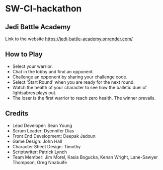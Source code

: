# SW-CI-hackathon
## Jedi Battle Academy
Link to the website https://jedi-battle-academy.onrender.com/

## How to Play
- Select your warrior.
- Chat in the lobby and find an opponent.
- Challenge an opponent by sharing your challenge code.
- Select 'Start Round' when you are ready for the next round.
- Watch the health of your character to see how the balletic duel of lightsabres plays out.
- The loser is the first warrior to reach zero health. The winner prevails.

## Credits
- Lead Developer: Sean Young
- Scrum Leader: Dyennifer Dias
- Front End Development: Deepak Jadoun
- Game Design: John Hall
- Character Sheet Design: Timothy
- Scriptwriter: Patrick Lynch
- Team Member: Jim Morel, Kasia Bogucka, Kenan Wright, Lane-Sawyer Thompson, Greg Nnabuife
